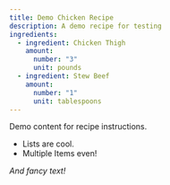 ```yaml
---
title: Demo Chicken Recipe
description: A demo recipe for testing
ingredients:
  - ingredient: Chicken Thigh
    amount:
      number: "3"
      unit: pounds
  - ingredient: Stew Beef
    amount:
      number: "1"
      unit: tablespoons
---
```

Demo content for recipe instructions.

* Lists are cool.
* Multiple Items even!

*And fancy text!*